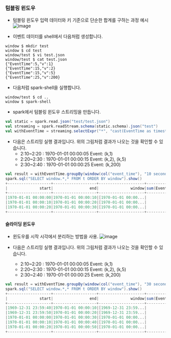
### 텀블링 윈도우
* 텀블링 윈도우 입력 데이터와 키 기준으로 단순한 합계를 구하는 과정 예시
![image](https://www.oreilly.com/library/view/spark-the-definitive/9781491912201/assets/spdg_2202.png)

* 이벤트 데이터를 shell에서 다음처럼 생성합니다.

```shell
window $ mkdir test
window $ cd test
window/test $ vi test.json
window/test $ cat test.json
{"EventTime":5,"v":1}
{"EventTime":15,"v":2}
{"EventTime":15,"v":5}
{"EventTime":25,"v":200}
```

* 다음처럼 spark-shell을 실행합니다.

```shell
window/test $ cd ..
window $ spark-shell
```

* spark에서 텀블링 윈도우 스트리밍을 만듭니다.

```scala
val static = spark.read.json("test/test.json")
val streaming = spark.readStream.schema(static.schema).json("test")
val withEventTime = streaming.selectExpr("*", "cast(EventTime as timestamp) as event_time")
```

* 다음은 스트리밍 실행 결과입니다. 위의 그림처럼 결과가 나오는 것을 확인할 수 있습니다.
  - 2:10~2:20 : 1970-01-01 00:00:05 Event: (k,1)
  - 2:20~2:30 : 1970-01-01 00:00:15 Event: (k,2), (k,5)
  - 2:30~2:40 : 1970-01-01 00:00:25 Event: (k,200)

```scala
val result = withEventTime.groupBy(window(col("event_time"), "10 seconds")).sum().writeStream.format("memory").queryName("t").outputMode("complete").start()
spark.sql("SELECT window.*,* FROM t ORDER BY window").show()
+-------------------+-------------------+--------------------+--------------+------+
|              start|                end|              window|sum(EventTime)|sum(v)|
+-------------------+-------------------+--------------------+--------------+------+
|1970-01-01 00:00:00|1970-01-01 00:00:10|[1970-01-01 00:00...|             5|     1|
|1970-01-01 00:00:10|1970-01-01 00:00:20|[1970-01-01 00:00...|            30|     7|
|1970-01-01 00:00:20|1970-01-01 00:00:30|[1970-01-01 00:00...|            25|   200|
+-------------------+-------------------+--------------------+--------------+------+
```

#### 슬라이딩 윈도우
* 윈도우를 시작 시각에서 분리하는 방법을 사용.
![image](https://www.oreilly.com/library/view/spark-the-definitive/9781491912201/assets/spdg_2203.png)

* 다음은 스트리밍 실행 결과입니다. 위의 그림처럼 결과가 나오는 것을 확인할 수 있습니다.
  - 2:10~2:20 : 1970-01-01 00:00:05 Event: (k,1)
  - 2:20~2:30 : 1970-01-01 00:00:15 Event: (k,2), (k,5)
  - 2:30~2:40 : 1970-01-01 00:00:25 Event: (k,200)

```scala
val result = withEventTime.groupBy(window(col("event_time"), "30 seconds", "10 seconds")).sum().writeStream.format("memory").queryName("t").outputMode("complete").start()
spark.sql("SELECT window.*,* FROM t ORDER BY window").show()
+-------------------+-------------------+--------------------+--------------+------+
|              start|                end|              window|sum(EventTime)|sum(v)|
+-------------------+-------------------+--------------------+--------------+------+
|1969-12-31 23:59:40|1970-01-01 00:00:10|[1969-12-31 23:59...|             5|     1|
|1969-12-31 23:59:50|1970-01-01 00:00:20|[1969-12-31 23:59...|            35|     8|
|1970-01-01 00:00:00|1970-01-01 00:00:30|[1970-01-01 00:00...|            60|   208|
|1970-01-01 00:00:10|1970-01-01 00:00:40|[1970-01-01 00:00...|            55|   207|
|1970-01-01 00:00:20|1970-01-01 00:00:50|[1970-01-01 00:00...|            25|   200|
+-------------------+-------------------+--------------------+--------------+------+
```

